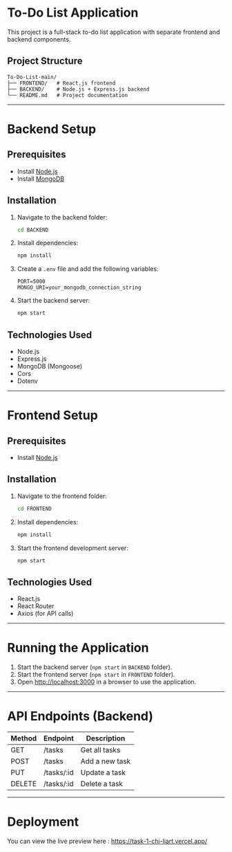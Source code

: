 # To-Do List Application

This project is a full-stack to-do list application with separate frontend and backend components.

## Project Structure

```
To-Do-List-main/
├── FRONTEND/   # React.js frontend
├── BACKEND/    # Node.js + Express.js backend
└── README.md   # Project documentation
```

---

# Backend Setup

## Prerequisites

- Install [Node.js](https://nodejs.org/)
- Install [MongoDB](https://www.mongodb.com/try/download/community)

## Installation

1. Navigate to the backend folder:
   ```sh
   cd BACKEND
   ```
2. Install dependencies:
   ```sh
   npm install
   ```
3. Create a `.env` file and add the following variables:
   ```
   PORT=5000
   MONGO_URI=your_mongodb_connection_string
   ```
4. Start the backend server:
   ```sh
   npm start
   ```

## Technologies Used

- Node.js
- Express.js
- MongoDB (Mongoose)
- Cors
- Dotenv

---

# Frontend Setup

## Prerequisites

- Install [Node.js](https://nodejs.org/)

## Installation

1. Navigate to the frontend folder:
   ```sh
   cd FRONTEND
   ```
2. Install dependencies:
   ```sh
   npm install
   ```
3. Start the frontend development server:
   ```sh
   npm start
   ```

## Technologies Used

- React.js
- React Router
- Axios (for API calls)

---

# Running the Application

1. Start the backend server (`npm start` in `BACKEND` folder).
2. Start the frontend server (`npm start` in `FRONTEND` folder).
3. Open [http://localhost:3000](http://localhost:3000) in a browser to use the application.

---

# API Endpoints (Backend)

| Method | Endpoint    | Description    |
| ------ | ----------- | -------------- |
| GET    | /tasks      | Get all tasks  |
| POST   | /tasks      | Add a new task |
| PUT    | /tasks/\:id | Update a task  |
| DELETE | /tasks/\:id | Delete a task  |

---

# Deployment

You can view the live preview here : https://task-1-chi-liart.vercel.app/

